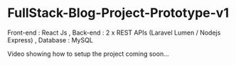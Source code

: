 # FullStack-Blog-Project-Prototype-v1
Front-end : React Js  , Back-end :    2 x REST APIs (Laravel Lumen / Nodejs Express) , Database : MySQL

Video showing how to setup the project coming soon...
